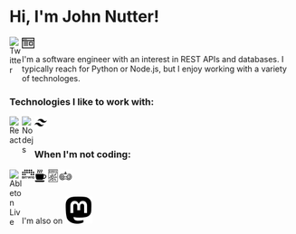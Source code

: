 # Hi, I'm John Nutter! 
<a href="https://twitter.com/jnutterdev" target="_blank"><img align="left" alt="Twitter" width="22px" src="https://github.com/jnutterdev/simple-icons/blob/develop/icons/twitter.svg" /></a><a href="https://www.jnutterdev.com" target="_blank"><img align="left" alt="Jnutterdev Website" width="22px" src="https://github.com/jnutterdev/jnutterdev/blob/main/website.svg" /></a><br>

I'm a software engineer with an interest in REST APIs and databases. I typically reach for Python or Node.js, but I enjoy working with a variety of technologes. 

### Technologies I like to work with: 

<img align="left" alt="React" width="22px" src="https://github.com/jnutterdev/simple-icons/blob/develop/icons/react.svg" />
<img align="left" alt="Nodejs" width="22px" src="https://github.com/jnutterdev/simple-icons/blob/develop/icons/nodedotjs.svg" />
<img align="left" alt="Tailwind" width="22px" src="https://github.com/jnutterdev/jnutterdev/blob/main/tailwindcss.svg" />

<br><br>

### When I'm not coding: 

<img align="left" alt="Ableton Live" width="22px" src="https://github.com/jnutterdev/simple-icons/blob/develop/icons/abletonlive.svg" />
<img align="left" alt="Bitwig" width="22px" src="https://github.com/jnutterdev/simple-icons/blob/develop/icons/BW_Logo_Header.svg" />
<img align="left" alt="Coffee" width="22px" src="https://github.com/jnutterdev/jnutterdev/blob/main/chocolate.svg" />
<img align="left" alt="Comic books" width="22px" src="https://github.com/jnutterdev/jnutterdev/blob/main/comic.svg" />
<img align="left" alt="Video games" width="22px" src="https://github.com/jnutterdev/jnutterdev/blob/main/video-games.svg" />
<br><br>

I'm also on <a rel="me" href="https://mastodon.social/@terribledevice">
    <img src="mastodon.svg" alt="Mastodon"/>
</a>
